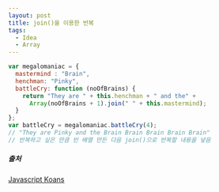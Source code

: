 ```yaml
---
layout: post
title: join()을 이용한 반복
tags:
  - Idea
  - Array
---
```


```javascript
var megalomaniac = {
  mastermind : "Brain",
  henchman: "Pinky",
  battleCry: function (noOfBrains) {
    return "They are " + this.henchman + " and the" +
      Array(noOfBrains + 1).join(" " + this.mastermind);
  }
};
var battleCry = megalomaniac.battleCry(4);
// "They are Pinky and the Brain Brain Brain Brain Brain"
// 반복하고 싶은 만큼 빈 배열 만든 다음 join()으로 반복할 내용을 넣음
```



##### 출처
[Javascript Koans](https://github.com/mrdavidlaing/javascript-koans)
